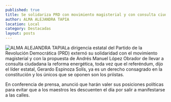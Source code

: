 ```yaml
---
published: true
title: Se solidariza PRD con movimiento magisterial y con consulta ciudadana propuesta por AMLO
author: ALMA ALEJANDRA TAPIA
location: Local
category: Destacadas
layout: posts
---
```


![ALMA ALEJANDRA TAPIA](http://i.imgur.com/BxgAz8Fm.jpg)La dirigencia estatal del Partido de la Revolución Democrática (PRD) externó su solidaridad con el movimiento magisterial y con la propuesta de Andrés Manuel  López Obrador de llevar a consulta ciudadana la reforma energética, toda vez que el referéndum, dijo el líder estatal, Gerardo Espinoza Solís, ya es un derecho consagrado en la constitución y los únicos que se oponen son los priístas.

En conferencia de prensa, anunció que harán valer sus posiciones políticas para evitar que a los maestros les descuenten el día por salir a manifestarse a las calles.
